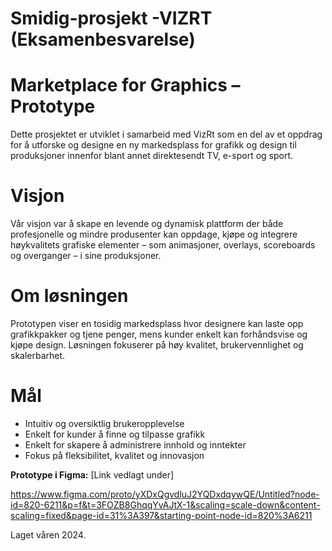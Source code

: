 # Smidig-prosjekt -VIZRT (Eksamenbesvarelse)
# Marketplace for Graphics – Prototype

Dette prosjektet er utviklet i samarbeid med VizRt som en del av et oppdrag for å utforske og designe en ny markedsplass for grafikk og design til produksjoner innenfor blant annet direktesendt TV, e-sport og sport.

# Visjon
Vår visjon var å skape en levende og dynamisk plattform der både profesjonelle og mindre produsenter kan oppdage, kjøpe og integrere høykvalitets grafiske elementer – som animasjoner, overlays, scoreboards og overganger – i sine produksjoner.

# Om løsningen
Prototypen viser en tosidig markedsplass hvor designere kan laste opp grafikkpakker og tjene penger, mens kunder enkelt kan forhåndsvise og kjøpe design. Løsningen fokuserer på høy kvalitet, brukervennlighet og skalerbarhet.

# Mål
- Intuitiv og oversiktlig brukeropplevelse
- Enkelt for kunder å finne og tilpasse grafikk
- Enkelt for skapere å administrere innhold og inntekter
- Fokus på fleksibilitet, kvalitet og innovasjon

 **Prototype i Figma:** [Link vedlagt under] 

 https://www.figma.com/proto/yXDxQgvdluJ2YQDxdqywQE/Untitled?node-id=820-6211&p=f&t=3FOZB8GhqqYvAJtX-1&scaling=scale-down&content-scaling=fixed&page-id=31%3A397&starting-point-node-id=820%3A6211

Laget våren 2024. 
 




